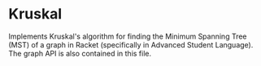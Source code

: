 # Kruskal
Implements Kruskal's algorithm for finding the Minimum Spanning Tree (MST) of a graph in Racket (specifically in Advanced Student Language). The graph API is also contained in this file.

